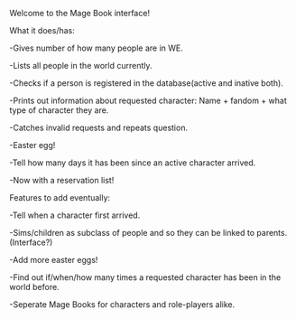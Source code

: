 Welcome to the Mage Book interface!

What it does/has: 

-Gives number of how many people are in WE.

-Lists all people in the world currently.

-Checks if a person is registered in the database(active and inative both).

-Prints out information about requested character: Name + fandom + what type of character they are.

-Catches invalid requests and repeats question.

-Easter egg!

-Tell how many days it has been since an active character arrived.

-Now with a reservation list!


Features to add eventually:

-Tell when a character first arrived.

-Sims/children as subclass of people and so they can be linked to parents. (Interface?)

-Add more easter eggs!

-Find out if/when/how many times a requested character has been in the world before.

-Seperate Mage Books for characters and role-players alike.
